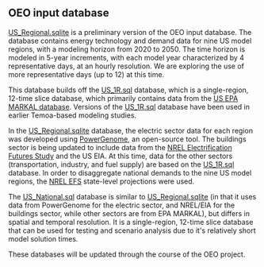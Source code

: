 ## OEO input database ##
		

[US_Regional.sqlite](US_Regional.sqlite) is a preliminary version of the OEO input database. 
The database contains energy technology and demand data for nine US model regions, with a modeling horizon
from 2020 to 2050. The time horizon is modeled in 5-year increments, with each model year characterized 
by 4 representative days, at an hourly resolution. We are exploring the use of more representative days 
(up to 12) at this time.

This database builds off the [US_1R.sql](US_1R.sql) database, which is a single-region, 12-time slice database,
which primarily contains data from the [US EPA MARKAL database](https://cfpub.epa.gov/si/si_public_record_report.cfm?Lab=NRMRL&dirEntryId=278925).
Versions of the [US_1R.sql](US_1R.sql) database have been used in earlier Temoa-based modeling studies. 

In the [US_Regional.sqlite](US_Regional.sqlite) database, the electric sector data for each region was developed using 
[PowerGenome](https://github.com/gschivley/PowerGenome), an open-source tool. The buildings sector is being
updated to include data from the [NREL Electrification Futures Study](https://www.nrel.gov/analysis/electrification-futures.html) and the US EIA. 
At this time, data for the other sectors (transportation, industry, and fuel supply) are based on the [US_1R.sql](US_1R.sql) database. 
In order to disaggregate national demands to the nine US model regions, the [NREL 
EFS](https://www.nrel.gov/analysis/electrification-futures.html) state-level projections
were used. 

The [US_National.sql](US_National.sql) database is similar to [US_Regional.sqlite](US_Regional.sqlite) (in that it uses data from PowerGenome for
the electric sector, and NREL/EIA for the buildings sector, while other sectors are from EPA MARKAL), but differs in spatial and temporal resolution. It is a single-region, 12-time slice database that can be used for testing and scenario analysis due to it's relatively short model solution times.

These databases will be updated through the course of the OEO project.

